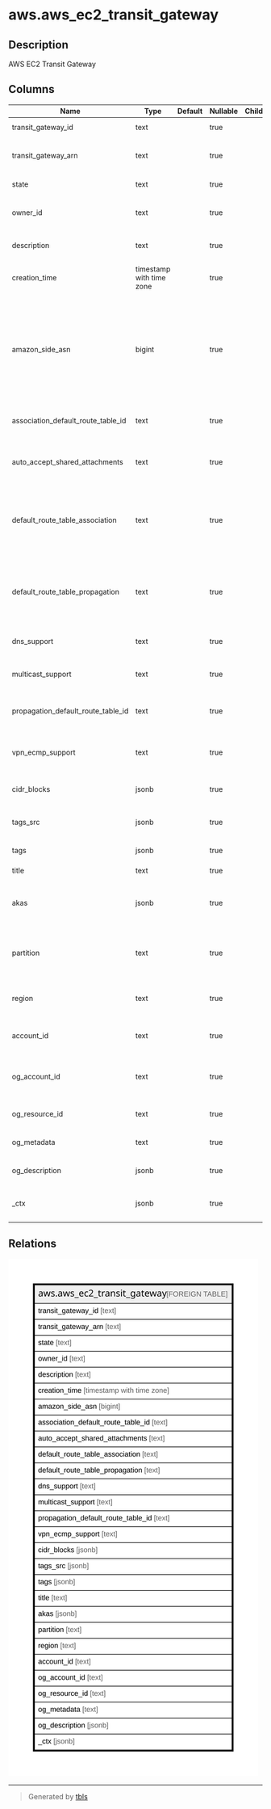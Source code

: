 # aws.aws_ec2_transit_gateway

## Description

AWS EC2 Transit Gateway

## Columns

| Name | Type | Default | Nullable | Children | Parents | Comment |
| ---- | ---- | ------- | -------- | -------- | ------- | ------- |
| transit_gateway_id | text |  | true |  |  | The ID of the transit gateway. |
| transit_gateway_arn | text |  | true |  |  | The Amazon Resource Name (ARN) of the transit gateway. |
| state | text |  | true |  |  | The state of the transit gateway. |
| owner_id | text |  | true |  |  | The ID of the AWS account ID that owns the transit gateway. |
| description | text |  | true |  |  | The description of the transit gateway. |
| creation_time | timestamp with time zone |  | true |  |  | The date and time when transit gateway was created. |
| amazon_side_asn | bigint |  | true |  |  | A private Autonomous System Number (ASN) for the Amazon side of a BGP session. The range is 64512 to 65534 for 16-bit ASNs and 4200000000 to 4294967294 for 32-bit ASNs. |
| association_default_route_table_id | text |  | true |  |  | The ID of the default association route table. |
| auto_accept_shared_attachments | text |  | true |  |  | Indicates whether attachment requests are automatically accepted. |
| default_route_table_association | text |  | true |  |  | Indicates whether resource attachments are automatically associated with the default association route table. |
| default_route_table_propagation | text |  | true |  |  | Indicates whether resource attachments are automatically associated with the default association route table. |
| dns_support | text |  | true |  |  | Indicates whether DNS support is enabled. |
| multicast_support | text |  | true |  |  | Indicates whether multicast is enabled on the transit gateway. |
| propagation_default_route_table_id | text |  | true |  |  | The ID of the default propagation route table. |
| vpn_ecmp_support | text |  | true |  |  | Indicates whether Equal Cost Multipath Protocol support is enabled. |
| cidr_blocks | jsonb |  | true |  |  | A list of transit gateway CIDR blocks. |
| tags_src | jsonb |  | true |  |  | A list of tags that are assigned to the transit gateway. |
| tags | jsonb |  | true |  |  | A map of tags for the resource. |
| title | text |  | true |  |  | Title of the resource. |
| akas | jsonb |  | true |  |  | Array of globally unique identifier strings (also known as) for the resource. |
| partition | text |  | true |  |  | The AWS partition in which the resource is located (aws, aws-cn, or aws-us-gov). |
| region | text |  | true |  |  | The AWS Region in which the resource is located. |
| account_id | text |  | true |  |  | The AWS Account ID in which the resource is located. |
| og_account_id | text |  | true |  |  | The Platform Account ID in which the resource is located. |
| og_resource_id | text |  | true |  |  | The unique ID of the resource in opengovernance. |
| og_metadata | text |  | true |  |  | Platform Metadata of the AWS resource. |
| og_description | jsonb |  | true |  |  | The full model description of the resource |
| _ctx | jsonb |  | true |  |  | Steampipe context in JSON form, e.g. connection_name. |

## Relations

![er](aws.aws_ec2_transit_gateway.svg)

---

> Generated by [tbls](https://github.com/k1LoW/tbls)
